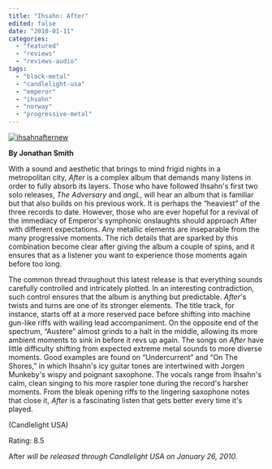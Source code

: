 ```yaml
---
title: "Ihsahn: After"
edited: false
date: "2010-01-11"
categories:
  - "featured"
  - "reviews"
  - "reviews-audio"
tags:
  - "black-metal"
  - "candlelight-usa"
  - "emperor"
  - "ihsahn"
  - "norway"
  - "progressive-metal"
---
```


[![ihsahnafternew](http://www.hellbound.ca/wp-content/uploads/2010/01/ihsahnafternew-300x300.jpg "ihsahnafternew")](http://www.hellbound.ca/wp-content/uploads/2010/01/ihsahnafternew.jpg)

**By Jonathan Smith**

With a sound and aesthetic that brings to mind frigid nights in a metropolitan city, _After_ is a complex album that demands many listens in order to fully absorb its layers. Those who have followed Ihsahn's first two solo releases, _The Adversary_ and _angL_, will hear an album that is familiar but that also builds on his previous work. It is perhaps the “heaviest” of the three records to date. However, those who are ever hopeful for a revival of the immediacy of Emperor's symphonic onslaughts should approach After with different expectations. Any metallic elements are inseparable from the many progressive moments. The rich details that are sparked by this combination become clear after giving the album a couple of spins, and it ensures that as a listener you want to experience those moments again before too long.

The common thread throughout this latest release is that everything sounds carefully controlled and intricately plotted. In an interesting contradiction, such control ensures that the album is anything but predictable. _After_'s twists and turns are one of its stronger elements. The title track, for instance, starts off at a more reserved pace before shifting into machine gun-like riffs with wailing lead accompaniment. On the opposite end of the spectrum, “Austere” almost grinds to a halt in the middle, allowing its more ambient moments to sink in before it revs up again. The songs on _After_ have little difficulty shifting from expected extreme metal sounds to more diverse moments. Good examples are found on “Undercurrent” and “On The Shores,” in which Ihsahn's icy guitar tones are intertwined with Jorgen Munkeby's wispy and poignant saxophone. The vocals range from Ihsahn's calm, clean singing to his more raspier tone during the record's harsher moments. From the bleak opening riffs to the lingering saxophone notes that close it, _After_ is a fascinating listen that gets better every time it's played.

(Candlelight USA)

Rating: 8.5

After _will be released through Candlelight USA on January 26, 2010._
